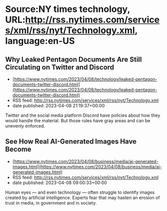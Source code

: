 # Source:NY times technology, URL:http://rss.nytimes.com/services/xml/rss/nyt/Technology.xml, language:en-US

## Why Leaked Pentagon Documents Are Still Circulating on Twitter and Discord
 - [https://www.nytimes.com/2023/04/08/technology/leaked-pentagon-documents-twitter-discord.html](https://www.nytimes.com/2023/04/08/technology/leaked-pentagon-documents-twitter-discord.html)
 - RSS feed: http://rss.nytimes.com/services/xml/rss/nyt/Technology.xml
 - date published: 2023-04-08 21:19:37+00:00

Twitter and the social media platform Discord have policies about how they would handle the material. But those rules have gray areas and can be unevenly enforced.

## See How Real AI-Generated Images Have Become
 - [https://www.nytimes.com/2023/04/08/business/media/ai-generated-images.html](https://www.nytimes.com/2023/04/08/business/media/ai-generated-images.html)
 - RSS feed: http://rss.nytimes.com/services/xml/rss/nyt/Technology.xml
 - date published: 2023-04-08 09:00:33+00:00

Human eyes — and even technology — often struggle to identify images created by artificial intelligence. Experts fear that may hasten an erosion of trust in media, in government and in society.

